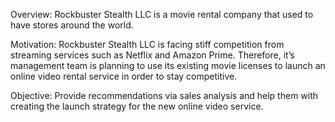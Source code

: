 Overview: Rockbuster Stealth LLC is a movie rental company that used to have stores around the world.

Motivation: Rockbuster Stealth LLC is facing stiff competition from streaming services such as Netflix and Amazon Prime. Therefore, it’s management team is planning to use its existing movie licenses to launch an online video rental service in order to stay competitive.

Objective: Provide recommendations via sales analysis and help them with creating the launch strategy for the new online video service.
